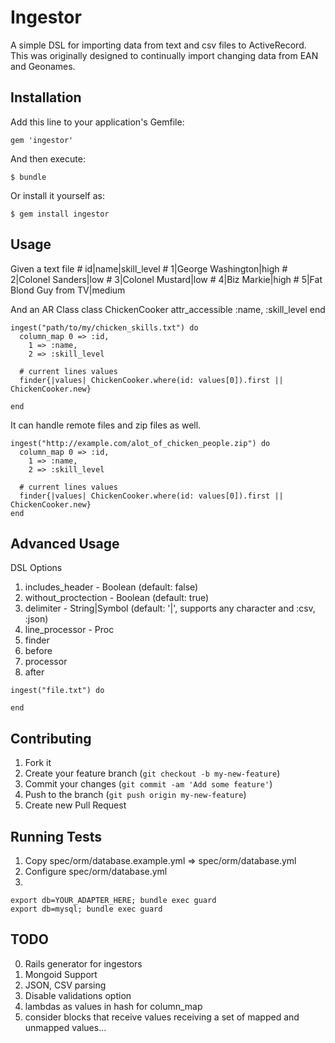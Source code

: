 # Ingestor

A simple DSL for importing data from text and csv files to ActiveRecord. This was originally designed to 
continually import changing data from EAN and Geonames.

## Installation

Add this line to your application's Gemfile:

    gem 'ingestor'

And then execute:

    $ bundle

Or install it yourself as:

    $ gem install ingestor

## Usage

  Given a text file
    # id|name|skill_level
    # 1|George Washington|high
    # 2|Colonel Sanders|low
    # 3|Colonel Mustard|low
    # 4|Biz Markie|high
    # 5|Fat Blond Guy from TV|medium

  And an AR Class
    class ChickenCooker
      attr_accessible :name, :skill_level
    end

    ingest("path/to/my/chicken_skills.txt") do
      column_map 0 => :id,
        1 => :name,
        2 => :skill_level

      # current lines values
      finder{|values| ChickenCooker.where(id: values[0]).first || ChickenCooker.new}

    end

  It can handle remote files and zip files as well.

    ingest("http://example.com/alot_of_chicken_people.zip") do
      column_map 0 => :id,
        1 => :name,
        2 => :skill_level

      # current lines values
      finder{|values| ChickenCooker.where(id: values[0]).first || ChickenCooker.new}
    end

## Advanced Usage
DSL Options
  1. includes_header - Boolean (default: false)
  2. without_proctection - Boolean (default: true)
  3. delimiter - String|Symbol (default: '|', supports any character and :csv, :json)
  4. line_processor - Proc
  5. finder
  6. before
  7. processor
  8. after


    ingest("file.txt") do

    end

## Contributing

1. Fork it
2. Create your feature branch (`git checkout -b my-new-feature`)
3. Commit your changes (`git commit -am 'Add some feature'`)
4. Push to the branch (`git push origin my-new-feature`)
5. Create new Pull Request

## Running Tests
  
  1. Copy spec/orm/database.example.yml => spec/orm/database.yml
  2. Configure spec/orm/database.yml
  3. 
    export db=YOUR_ADAPTER_HERE; bundle exec guard
    export db=mysql; bundle exec guard


## TODO

0. Rails generator for ingestors
1. Mongoid Support
2. JSON, CSV parsing
3. Disable validations option
4. lambdas as values in hash for column_map
5. consider blocks that receive values receiving a set of mapped and unmapped values...